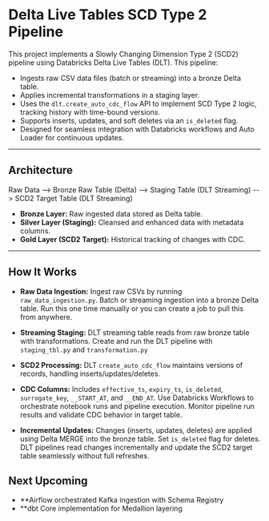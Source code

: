 
# Delta Live Tables SCD Type 2 Pipeline

This project implements a Slowly Changing Dimension Type 2 (SCD2) pipeline using Databricks Delta Live Tables (DLT). This pipeline:

- Ingests raw CSV data files (batch or streaming) into a bronze Delta table.  
- Applies incremental transformations in a staging layer.  
- Uses the `dlt.create_auto_cdc_flow` API to implement SCD Type 2 logic, tracking history with time-bound versions.  
- Supports inserts, updates, and soft deletes via an `is_deleted` flag.
- Designed for seamless integration with Databricks workflows and Auto Loader for continuous updates.

---

## Architecture

Raw Data --> Bronze Raw Table (Delta) --> Staging Table (DLT Streaming) --> SCD2 Target Table (DLT Streaming)

- **Bronze Layer:** Raw ingested data stored as Delta table.  
- **Silver Layer (Staging):** Cleansed and enhanced data with metadata columns.  
- **Gold Layer (SCD2 Target):** Historical tracking of changes with CDC.

---

## How It Works

- **Raw Data Ingestion:** Ingest raw CSVs by running `raw_data_ingestion.py`. Batch or streaming ingestion into a bronze Delta table. Run this one time manually or you can create a job to pull this from anywhere.
- **Streaming Staging:** DLT streaming table reads from raw bronze table with transformations. Create and run the DLT pipeline with `staging_tbl.py` and `transformation.py`
- **SCD2 Processing:** DLT `create_auto_cdc_flow` maintains versions of records, handling inserts/updates/deletes.  
- **CDC Columns:** Includes `effective_ts`, `expiry_ts`, `is_deleted`, `surrogate_key`, `__START_AT`, and `__END_AT`. Use Databricks Workflows to orchestrate notebook runs and pipeline execution.  Monitor pipeline run results and validate CDC behavior in target table.

- **Incremental Updates:** Changes (inserts, updates, deletes) are applied using Delta MERGE into the bronze table. Set `is_deleted` flag for deletes. DLT pipelines read changes incrementally and update the SCD2 target table seamlessly without full refreshes.

## Next Upcoming

- **Airflow orchestrated Kafka ingestion with Schema Registry
- **dbt Core implementation for Medallion layering 

